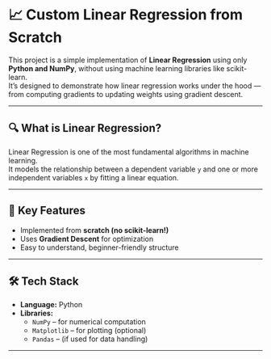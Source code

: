 # 📈 Custom Linear Regression from Scratch

This project is a simple implementation of **Linear Regression** using only **Python and NumPy**, without using machine learning libraries like scikit-learn.  
It’s designed to demonstrate how linear regression works under the hood — from computing gradients to updating weights using gradient descent.

---

## 🔍 What is Linear Regression?

Linear Regression is one of the most fundamental algorithms in machine learning.  
It models the relationship between a dependent variable `y` and one or more independent variables `x` by fitting a linear equation.

---

## 🧠 Key Features

- Implemented from **scratch (no scikit-learn!)**
- Uses **Gradient Descent** for optimization
- Easy to understand, beginner-friendly structure

---

## 🛠️ Tech Stack

- **Language:** Python
- **Libraries:** 
  - `NumPy` – for numerical computation
  - `Matplotlib` – for plotting (optional)
  - `Pandas` – (if used for data handling)

---

